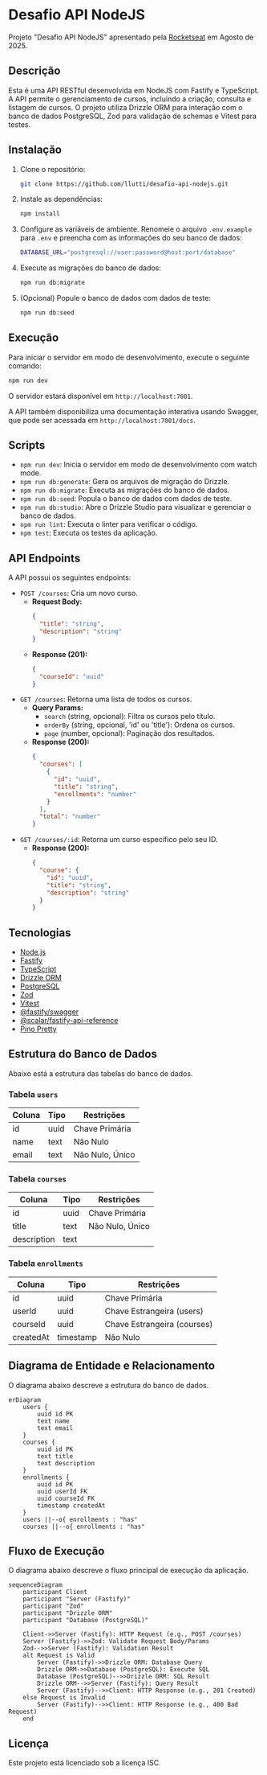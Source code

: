 # Desafio API NodeJS

Projeto "Desafio API NodeJS" apresentado pela [Rocketseat](https://rocketseat.com.br/) em Agosto de 2025.

## Descrição

Esta é uma API RESTful desenvolvida em NodeJS com Fastify e TypeScript. A API permite o gerenciamento de cursos, incluindo a criação, consulta e listagem de cursos. O projeto utiliza Drizzle ORM para interação com o banco de dados PostgreSQL, Zod para validação de schemas e Vitest para testes.

## Instalação

1.  Clone o repositório:
    ```bash
    git clone https://github.com/llutti/desafio-api-nodejs.git
    ```
2.  Instale as dependências:
    ```bash
    npm install
    ```
3.  Configure as variáveis de ambiente. Renomeie o arquivo `.env.example` para `.env` e preencha com as informações do seu banco de dados:
    ```bash
    DATABASE_URL="postgresql://user:password@host:port/database"
    ```
4.  Execute as migrações do banco de dados:
    ```bash
    npm run db:migrate
    ```
5.  (Opcional) Popule o banco de dados com dados de teste:
    ```bash
    npm run db:seed
    ```

## Execução

Para iniciar o servidor em modo de desenvolvimento, execute o seguinte comando:

```bash
npm run dev
```

O servidor estará disponível em `http://localhost:7001`.

A API também disponibiliza uma documentação interativa usando Swagger, que pode ser acessada em `http://localhost:7001/docs`.

## Scripts

*   `npm run dev`: Inicia o servidor em modo de desenvolvimento com watch mode.
*   `npm run db:generate`: Gera os arquivos de migração do Drizzle.
*   `npm run db:migrate`: Executa as migrações do banco de dados.
*   `npm run db:seed`: Popula o banco de dados com dados de teste.
*   `npm run db:studio`: Abre o Drizzle Studio para visualizar e gerenciar o banco de dados.
*   `npm run lint`: Executa o linter para verificar o código.
*   `npm test`: Executa os testes da aplicação.

## API Endpoints

A API possui os seguintes endpoints:

*   `POST /courses`: Cria um novo curso.
    *   **Request Body:**
        ```json
        {
          "title": "string",
          "description": "string"
        }
        ```
    *   **Response (201):**
        ```json
        {
          "courseId": "uuid"
        }
        ```
*   `GET /courses`: Retorna uma lista de todos os cursos.
    *   **Query Params:**
        *   `search` (string, opcional): Filtra os cursos pelo título.
        *   `orderBy` (string, opcional, 'id' ou 'title'): Ordena os cursos.
        *   `page` (number, opcional): Paginação dos resultados.
    *   **Response (200):**
        ```json
        {
          "courses": [
            {
              "id": "uuid",
              "title": "string",
              "enrollments": "number"
            }
          ],
          "total": "number"
        }
        ```
*   `GET /courses/:id`: Retorna um curso específico pelo seu ID.
    *   **Response (200):**
        ```json
        {
          "course": {
            "id": "uuid",
            "title": "string",
            "description": "string"
          }
        }
        ```

## Tecnologias

*   [Node.js](https://nodejs.org/)
*   [Fastify](https://www.fastify.io/)
*   [TypeScript](https://www.typescriptlang.org/)
*   [Drizzle ORM](https://orm.drizzle.team/)
*   [PostgreSQL](https://www.postgresql.org/)
*   [Zod](https://zod.dev/)
*   [Vitest](https://vitest.dev/)
*   [@fastify/swagger](https://github.com/fastify/fastify-swagger)
*   [@scalar/fastify-api-reference](https://github.com/scalar/scalar)
*   [Pino Pretty](https://github.com/pinojs/pino-pretty)

## Estrutura do Banco de Dados

Abaixo está a estrutura das tabelas do banco de dados.

### Tabela `users`

| Coluna | Tipo   | Restrições       |
|--------|--------|------------------|
| id     | uuid   | Chave Primária   |
| name   | text   | Não Nulo         |
| email  | text   | Não Nulo, Único  |

### Tabela `courses`

| Coluna      | Tipo   | Restrições       |
|-------------|--------|------------------|
| id          | uuid   | Chave Primária   |
| title       | text   | Não Nulo, Único  |
| description | text   |                  |

### Tabela `enrollments`

| Coluna      | Tipo      | Restrições                |
|-------------|-----------|---------------------------|
| id          | uuid      | Chave Primária            |
| userId      | uuid      | Chave Estrangeira (users) |
| courseId    | uuid      | Chave Estrangeira (courses)|
| createdAt   | timestamp | Não Nulo                  |

## Diagrama de Entidade e Relacionamento

O diagrama abaixo descreve a estrutura do banco de dados.

```mermaid
erDiagram
    users {
        uuid id PK
        text name
        text email
    }
    courses {
        uuid id PK
        text title
        text description
    }
    enrollments {
        uuid id PK
        uuid userId FK
        uuid courseId FK
        timestamp createdAt
    }
    users ||--o{ enrollments : "has"
    courses ||--o{ enrollments : "has"
```

## Fluxo de Execução

O diagrama abaixo descreve o fluxo principal de execução da aplicação.

```mermaid
sequenceDiagram
    participant Client
    participant "Server (Fastify)"
    participant "Zod"
    participant "Drizzle ORM"
    participant "Database (PostgreSQL)"

    Client->>Server (Fastify): HTTP Request (e.g., POST /courses)
    Server (Fastify)->>Zod: Validate Request Body/Params
    Zod-->>Server (Fastify): Validation Result
    alt Request is Valid
        Server (Fastify)->>Drizzle ORM: Database Query
        Drizzle ORM->>Database (PostgreSQL): Execute SQL
        Database (PostgreSQL)-->>Drizzle ORM: SQL Result
        Drizzle ORM-->>Server (Fastify): Query Result
        Server (Fastify)-->>Client: HTTP Response (e.g., 201 Created)
    else Request is Invalid
        Server (Fastify)-->>Client: HTTP Response (e.g., 400 Bad Request)
    end
```

## Licença

Este projeto está licenciado sob a licença ISC.